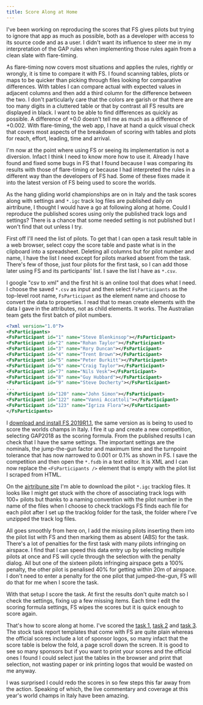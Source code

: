 ```yaml
---
title: Score Along at Home
---
```


I've been working on reproducing the scores that FS gives pilots but trying to
ignore that app as much as possible, both as a developer with access to its
source code and as a user. I didn't want its influence to steer me in my
interpretation of the GAP rules when implementing those rules again from
a clean slate with flare-timing.

As flare-timing now covers most situations and applies the rules, rightly or
wrongly, it is time to compare it with FS. I found scanning tables, plots or
maps to be quicker than picking through files looking for comparative
differences. With tables I can compare actual with expected values in adjacent
columns and then add a third column for the difference between the two.
I don't particularly care that the colors are garish or that there are too many
digits in a cluttered table or that by contrast all FS results are displayed in
black.  I want to be able to find differences as quickly as possible.
A difference of +0.0 doesn't tell me as much as a difference of +0.002. With
flare-timing, the web app, I have at hand a quick visual check that covers most
aspects of the breakdown of scoring with tables and plots for reach, effort,
leading, time and arrival.

I'm now at the point where using FS or seeing its implementation is not
a diversion. Infact I think I need to know more how to use it. Already I have
found and fixed some bugs in FS that I found because I was comparing its
results with those of flare-timing or because I had interpreted the rules in
a different way than the developers of FS had. Some of these fixes made it into
the latest version of FS being used to score the worlds.

As the hang gliding world championships are on in Italy and the task scores
along with settings and `*.igc` track log files are published daily on
airtribune, I thought I would have a go at following along at home. Could
I reproduce the published scores using only the published track logs and
settings? There is a chance that some needed setting is not published but
I won't find that out unless I try.

First off I'll need the list of pilots. To get that I can open a task result
table in a web browser, select copy the score table and paste what is in the
clipboard into a spreadsheet. Deleting all columns but for pilot number and
name, I have the list I need except for pilots marked absent from the task.
There's few of those, just four pilots for the first task, so I can add those
later using FS and its participants' list. I save the list I have as `*.csv`.

I google "csv to xml" and the first hit is an online tool that does what
I need. I choose the saved `*.csv` as input and then select `FsParticipants` as
the top-level root name, `FsParticipant` as the element name and choose to
convert the data to properties. I read that to mean create elements with the
data I gave in the attributes, not as child elements. It works. The Australian
team gets the first batch of pilot numbers.

```xml
<?xml version="1.0"?>
<FsParticipants>
<FsParticipant id="1" name="Steve Blenkinsop"></FsParticipant>
<FsParticipant id="2" name="Rohan Taylor"></FsParticipant>
<FsParticipant id="3" name="Rory Duncan"></FsParticipant>
<FsParticipant id="4" name="Trent Brown"></FsParticipant>
<FsParticipant id="5" name="Peter Burkitt"></FsParticipant>
<FsParticipant id="6" name="Craig Taylor"></FsParticipant>
<FsParticipant id="7" name="Nils Vesk"></FsParticipant>
<FsParticipant id="8" name="Guy Hubbard"></FsParticipant>
<FsParticipant id="9" name="Steve Docherty"></FsParticipant>
...
<FsParticipant id="120" name="John Simon"></FsParticipant>
<FsParticipant id="122" name="Vanni Accattoli"></FsParticipant>
<FsParticipant id="123" name="Igriza Flora"></FsParticipant>
</FsParticipants>
```

I [download and install FS
2019R1.1](http://fs.fai.org/trac/wiki/CurrentVersion), the same version as is
being to used to score the worlds champs in Italy. I fire it up and create
a new competition, selecting GAP2018 as the scoring formula. From the published
results I can check that I have the same settings. The important settings are
the nominals, the jump-the-gun factor and maximum time and the turnpoint
tolerance that has now narrowed to 0.001 or 0.1% as shown in FS. I save the
competition and then open the `*.fsdb` in a text editor. It is XML and I can
now replace the `<FsParticipants />` element that is empty with the pilot list
I scraped from HTML.

On the [airtribune site](https://airtribune.com/22nd-fai-world-hg-championship)
I'm able to download the pilot `*.igc` tracklog files.  It looks like I might
get stuck with the chore of associating track logs with 100+ pilots but thanks
to a naming convention with the pilot number in the name of the files when
I choose to check tracklogs FS finds each file for each pilot after I set up
the tracklog folder for the task, the folder where I've unzipped the track log
files.

All goes smoothly from here on, I add the missing pilots inserting them into
the pilot list with FS and then marking them as absent (ABS) for the task.
There's a lot of penalties for the first task with many pilots infringing on
airspace. I find that I can speed this data entry up by selecting multiple
pilots at once and FS will cycle through the selection with the penalty dialog.
All but one of the sixteen pilots infringing airspace gets a 100% penalty, the
other pilot is penalised 40% for getting within 20m of airspace. I don't need
to enter a penalty for the one pilot that jumped-the-gun, FS will do that for
me when I score the task.

With that setup I score the task. At first the results don't quite match so
I check the settings, fixing up a few missing items. Each time I edit the
scoring formula settings, FS wipes the scores but it is quick enough to score
again.

That's how to score along at home. I've scored the [task
1](http://2019-italy.flaretiming.com/fs-report/task1), [task
2](http://2019-italy.flaretiming.com/fs-report/task2) and [task
3](http://2019-italy.flaretiming.com/fs-report/task3). The stock task report
templates that come with FS are quite plain whereas the official scores include
a lot of sponsor logos, so many infact that the score table is below the fold,
a page scroll down the screen. It is good to see so many sponsors but if you
want to print your scores and the official ones I found I could select just the
tables in the browser and print that selection, not wasting paper or ink
printing logos that would be wasted on me anyway.

I was surprised I could redo the scores in so few steps this far away from
the action. Speaking of which, the live commentary and coverage at this year's
world champs in Italy have been amazing.
